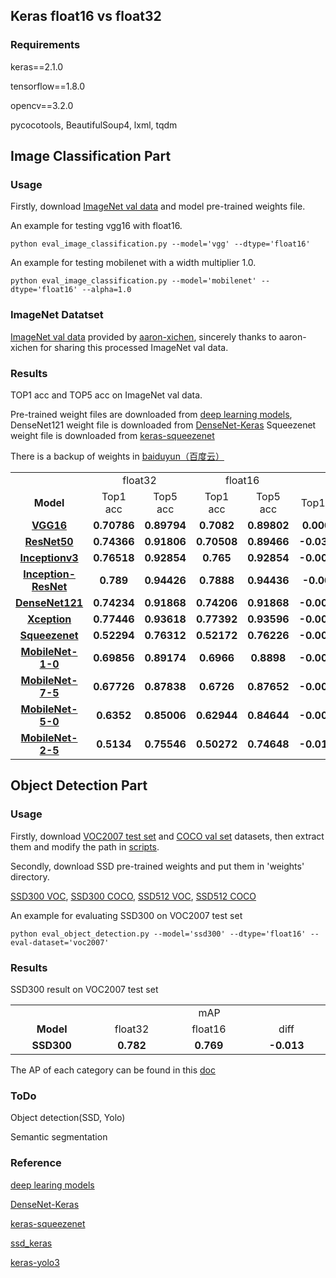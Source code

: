 ## Keras float16 vs float32

### Requirements

keras==2.1.0

tensorflow==1.8.0

opencv==3.2.0

pycocotools, BeautifulSoup4, lxml, tqdm

## Image Classification Part

### Usage

Firstly, download [ImageNet val data](http://ml.cs.tsinghua.edu.cn/~chenxi/dataset/val224_compressed.pkl)  and model pre-trained weights file.

An example for testing vgg16 with float16.

    python eval_image_classification.py --model='vgg' --dtype='float16'

An example for testing mobilenet with a width multiplier 1.0.

    python eval_image_classification.py --model='mobilenet' --dtype='float16' --alpha=1.0
    
### ImageNet Datatset

[ImageNet val data](http://ml.cs.tsinghua.edu.cn/~chenxi/dataset/val224_compressed.pkl) 
provided by [aaron-xichen](https://github.com/aaron-xichen), 
sincerely thanks to aaron-xichen for sharing this processed ImageNet val data.

### Results

TOP1 acc and TOP5 acc on ImageNet val data.

Pre-trained weight files are downloaded from [deep learning models](https://github.com/fchollet/deep-learning-models), 
DenseNet121 weight file is downloaded from [DenseNet-Keras](https://github.com/flyyufelix/DenseNet-Keras)
Squeezenet weight file is downloaded from [keras-squeezenet](https://github.com/rcmalli/keras-squeezenet)

There is a backup of weights in [baiduyun（百度云）](https://pan.baidu.com/s/17PHfl34pdiqPu0-87MqQvQ)

<table width="95%">
  <tr>
    <td></td>
    <td colspan=2 align=center>float32</td>
    <td colspan=2 align=center>float16</td>
    <td colspan=2 align=center>diff</td>
  </tr>
  <tr>
    <td align=center><b>Model</td>
    <td align=center>Top1 acc</td>
    <td align=center>Top5 acc</td>
    <td align=center>Top1 acc</td>
    <td align=center>Top5 acc</td>
    <td align=center>Top1 acc</td>
    <td align=center>Top5 acc</td>
  </tr>
  <tr>
    <td align=center width="10%"><b><a href="https://github.com/fchollet/deep-learning-models/releases/download/v0.1/vgg16_weights_tf_dim_ordering_tf_kernels.h5">VGG16</a></td>
    <td align=center width="10%"><b>0.70786</td>
    <td align=center width="10%"><b>0.89794</td>
    <td align=center width="10%"><b>0.7082</td>
    <td align=center width="10%"><b>0.89802</td>
    <td align=center width="10%"><b>0.00034</td>
    <td align=center width="10%"><b>0.00008</td>
  </tr>
  <tr>
    <td align=center width="10%"><b><a href="https://github.com/fchollet/deep-learning-models/releases/download/v0.2/resnet50_weights_tf_dim_ordering_tf_kernels.h5">ResNet50</a></td>
    <td align=center width="10%"><b>0.74366</td>
    <td align=center width="10%"><b>0.91806</td>
    <td align=center width="10%"><b>0.70508</td>
    <td align=center width="10%"><b>0.89466</td>
    <td align=center width="10%"><b>-0.03858</td>
    <td align=center width="10%"><b>-0.0234</td>
  </tr>
  <tr>
    <td align=center width="10%"><b><a href="https://github.com/fchollet/deep-learning-models/releases/download/v0.5/inception_v3_weights_tf_dim_ordering_tf_kernels.h5">Inceptionv3</a></td>
    <td align=center width="10%"><b>0.76518</td>
    <td align=center width="10%"><b>0.92854</td>
    <td align=center width="10%"><b>0.765</td>
    <td align=center width="10%"><b>0.92854</td>
    <td align=center width="10%"><b>-0.00018</td>
    <td align=center width="10%"><b>0.00</td>
  </tr>
  <tr>
    <td align=center width="10%"><b><a href="https://github.com/fchollet/deep-learning-models/releases/download/v0.7/inception_resnet_v2_weights_tf_dim_ordering_tf_kernels.h5">Inception-ResNet</a></td>
    <td align=center width="10%"><b>0.789</td>
    <td align=center width="10%"><b>0.94426</td>
    <td align=center width="10%"><b>0.7888</td>
    <td align=center width="10%"><b>0.94436</td>
    <td align=center width="10%"><b>-0.0002</td>
    <td align=center width="10%"><b>0.0001</td>
  </tr>
  <tr>
    <td align=center width="10%"><b><a href="https://drive.google.com/open?id=0Byy2AcGyEVxfSTA4SHJVOHNuTXc">DenseNet121</a></td>
    <td align=center width="10%"><b>0.74234</td>
    <td align=center width="10%"><b>0.91868</td>
    <td align=center width="10%"><b>0.74206</td>
    <td align=center width="10%"><b>0.91868</td>
    <td align=center width="10%"><b>-0.00028</td>
    <td align=center width="10%"><b>0.000</td>
  </tr>
  <tr>
    <td align=center width="10%"><b><a href="https://github.com/fchollet/deep-learning-models/releases/download/v0.4/xception_weights_tf_dim_ordering_tf_kernels.h5">Xception</a></td>
    <td align=center width="10%"><b>0.77446</td>
    <td align=center width="10%"><b>0.93618</td>
    <td align=center width="10%"><b>0.77392</td>
    <td align=center width="10%"><b>0.93596</td>
    <td align=center width="10%"><b>-0.00054</td>
    <td align=center width="10%"><b>-0.00049</td>
  </tr>
  <tr>
    <td align=center width="10%"><b><a href="https://github.com/rcmalli/keras-squeezenet/releases/download/v1.0/squeezenet_weights_tf_dim_ordering_tf_kernels.h5">Squeezenet</a></td>
    <td align=center width="10%"><b>0.52294</td>
    <td align=center width="10%"><b>0.76312</td>
    <td align=center width="10%"><b>0.52172</td>
    <td align=center width="10%"><b>0.76226</td>
    <td align=center width="10%"><b>-0.00122</td>
    <td align=center width="10%"><b>-0.00086</td>
  </tr>
  <tr>
    <td align=center width="10%"><b><a href="https://github.com/fchollet/deep-learning-models/releases/download/v0.6/mobilenet_1_0_224_tf.h5">MobileNet-1-0</a></td>
    <td align=center width="10%"><b>0.69856</td>
    <td align=center width="10%"><b>0.89174</td>
    <td align=center width="10%"><b>0.6966</td>
    <td align=center width="10%"><b>0.8898</td>
    <td align=center width="10%"><b>-0.00196</td>
    <td align=center width="10%"><b>-0.00194</td>
  </tr>
  <tr>
    <td align=center width="10%"><b><a href="https://github.com/fchollet/deep-learning-models/releases/download/v0.6/mobilenet_7_5_224_tf.h5">MobileNet-7-5</a></td>
    <td align=center width="10%"><b>0.67726</td>
    <td align=center width="10%"><b>0.87838</td>
    <td align=center width="10%"><b>0.6726</td>
    <td align=center width="10%"><b>0.87652</td>
    <td align=center width="10%"><b>-0.00466</td>
    <td align=center width="10%"><b>-0.00186</td>
    </tr>
  <tr>
    <td align=center width="10%"><b><a href="https://github.com/fchollet/deep-learning-models/releases/download/v0.6/mobilenet_5_0_224_tf.h5">MobileNet-5-0</a></td>
    <td align=center width="10%"><b>0.6352</td>
    <td align=center width="10%"><b>0.85006</td>
    <td align=center width="10%"><b>0.62944</td>
    <td align=center width="10%"><b>0.84644</td>
    <td align=center width="10%"><b>-0.00576</td>
    <td align=center width="10%"><b>-0.00362</td>
  </tr>
  <tr>
    <td align=center width="10%"><b><a href="https://github.com/fchollet/deep-learning-models/releases/download/v0.6/mobilenet_2_5_224_tf.h5">MobileNet-2-5</a></td>
    <td align=center width="10%"><b>0.5134</td>
    <td align=center width="10%"><b>0.75546</td>
    <td align=center width="10%"><b>0.50272</td>
    <td align=center width="10%"><b>0.74648</td>
    <td align=center width="10%"><b>-0.01068</td>
    <td align=center width="10%"><b>-0.00898</td>
  </tr>
</table>

## Object Detection Part

### Usage

Firstly, download [VOC2007 test set]() and [COCO val set]() datasets, then extract them and modify the path in [scripts](https://github.com/TianzhongSong/keras-FP16-test/blob/master/eval_object_detection.py).

Secondly, download SSD pre-trained weights and put them in 'weights' directory.

[SSD300 VOC](https://drive.google.com/file/d/1fyDDUcIOSjeiP08vl1WCndcFdtboFXua/view), [SSD300 COCO](https://drive.google.com/open?id=1vmEF7FUsWfHquXyCqO17UaXOPpRbwsdj), [SSD512 VOC](https://drive.google.com/file/d/18nFnqv9fG5Rh_fx6vUtOoQHOLySt4fEx/view), [SSD512 COCO](https://drive.google.com/open?id=1IJWZKmjkcFMlvaz2gYukzFx4d6mH3py5)

An example for evaluating SSD300 on VOC2007 test set

    python eval_object_detection.py --model='ssd300' --dtype='float16' --eval-dataset='voc2007'

### Results

SSD300 result on VOC2007 test set

<table width="95%">
  <tr>
    <td></td>
    <td colspan=3 align=center>mAP</td>
  </tr>
  <tr>
    <td align=center><b>Model</td>
    <td align=center>float32</td>
    <td align=center>float16</td>
    <td align=center>diff</td>
  </tr>
  <tr>
    <td align=center width="10%"><b>SSD300</td>
    <td align=center width="10%"><b>0.782</td>
    <td align=center width="10%"><b>0.769</td>
    <td align=center width="10%"><b>-0.013</td>
  </tr>
</table>

The AP of each category can be found in this [doc](https://github.com/TianzhongSong/keras-FP16-test/blob/master/docs/ssd_results.md)

### ToDo

Object detection(SSD, Yolo)

Semantic segmentation

### Reference

[deep learing models](https://github.com/fchollet/deep-learning-models)

[DenseNet-Keras](https://github.com/flyyufelix/DenseNet-Keras)

[keras-squeezenet](https://github.com/rcmalli/keras-squeezenet)

[ssd_keras](https://github.com/pierluigiferrari/ssd_keras)

[keras-yolo3](https://github.com/qqwweee/keras-yolo3)
